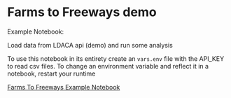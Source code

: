 # Farms to Freeways demo 

Example Notebook:

Load data from LDACA api (demo) and run some analysis

To use this notebook in its entirety create an `vars.env` file with the API_KEY to read csv files. To change an environment variable and reflect it in a notebook, restart your runtime

[Farms To Freeways Example Notebook](./farms-to-freeways.ipynb)
